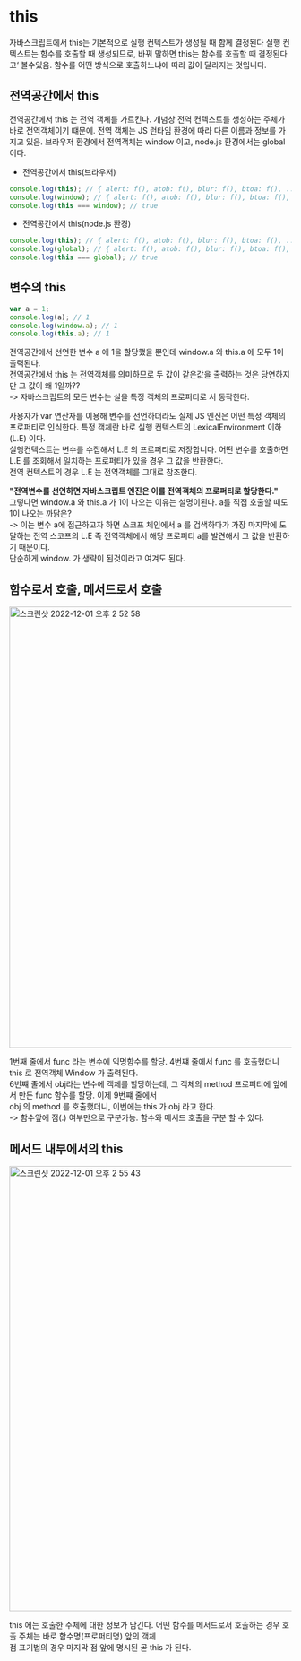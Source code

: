 # this
자바스크립트에서 this는 기본적으로 실행 컨텍스트가 생성될 때 함께 결정된다 실행 컨텍스트는 함수를 호출할 때 생성되므로, 바꿔 말하면 this는 함수를 호출할 때 결정된다고‘ 볼수있음. 
함수를 어떤 방식으로 호출하느냐에 따라 값이 달라지는 것입니다.

## 전역공간에서 this
전역공간에서 this 는 전역 객체를 가르킨다. 개념상 전역 컨텍스트를 생성하는 주체가 바로 전역객체이기 떄문에. 전역 객체는 JS 런타임 환경에 따라 다른 이름과 정보를
가지고 있음. 브라우저 환경에서 전역객체는 window 이고, node.js 환경에서는 global 이다.

- 전역공간에서 this(브라우저)
```javascript
console.log(this); // { alert: f(), atob: f(), blur: f(), btoa: f(), ... } 
console.log(window); // { alert: f(), atob: f(), blur: f(), btoa: f(), ... } 
console.log(this === window); // true
```

- 전역공간에서 this(node.js 환경)
```javascript
console.log(this); // { alert: f(), atob: f(), blur: f(), btoa: f(), ... } 
console.log(global); // { alert: f(), atob: f(), blur: f(), btoa: f(), ... } 
console.log(this === global); // true
```

## 변수의 this
```javascript
var a = 1; 
console.log(a); // 1
console.log(window.a); // 1
console.log(this.a); // 1
```
전역공간에서 선언한 변수 a 에 1을 할당했을 뿐인데 window.a 와 this.a 에 모두 1이 출력된다.   
전역공간에서 this 는 전역객체를 의미하므로 두 값이 같은값을 출력하는 것은 당연하지만 그 값이 왜 1일까??   
-> 자바스크립트의 모든 변수는 실을 특정 객체의 프로퍼티로 서 동작한다.   

사용자가 var 연산자를 이용해 변수를 선언하더라도 실제 JS 엔진은 어떤 특정 객체의 프로퍼티로 인식한다. 특정 객체란 바로 실행 컨텍스트의 LexicalEnvironment 이하 (L.E) 이다.   
실행컨텍스트는 변수를 수집해서 L.E 의 프로퍼티로 저장합니다. 어떤 변수를 호출하면 L.E 를 조회해서 일치하는 프로퍼티가 있을 경우 그 값을 반환한다.   
전역 컨텍스트의 경우 L.E 는 전역객체를 그대로 참조한다.   

**"전역변수를 선언하면 자바스크립트 엔진은 이를 전역객체의 프로퍼티로 할당한다."**   
그렇다면 window.a 와 this.a 가 1이 나오는 이유는 설명이된다. a를 직접 호출할 때도 1이 나오는 까닭은?   
-> 이는 변수 a에 접근하고자 하면 스코프 체인에서 a 를 검색하다가 가장 마지막에 도달하는 전역 스코프의 L.E 즉 전역객체에서 해당 프로퍼티 a를 발견해서 그 값을 반환하기 때문이다.   
단순하게 window. 가 생략이 된것이라고 여겨도 된다.

## 함수로서 호출, 메서드로서 호출
<img width="787" alt="스크린샷 2022-12-01 오후 2 52 58" src="https://user-images.githubusercontent.com/59434443/204976393-749e2e27-5935-4a2d-b766-196e77c9ec5f.png">

1번째 줄에서 func 라는 변수에 익명함수를 할당. 4번쨰 줄에서 func 를 호출했더니 this 로 전역객체 Window 가 출력된다.   
6번쨰 줄에서 obj라는 변수에 객체를 할당하는데, 그 객체의 method 프로퍼티에 앞에서 만든 func 함수를 할당. 이제 9번쨰 줄에서   
obj 의 method 를 호출했더니, 이번에는 this 가 obj 라고 한다.    
-> 함수앞에 점(.) 여부만으로 구분가능. 함수와 메서드 호출을 구분 할 수 있다.

## 메서드 내부에서의 this
<img width="794" alt="스크린샷 2022-12-01 오후 2 55 43" src="https://user-images.githubusercontent.com/59434443/204976733-937b62bc-234d-4fe3-a59d-b7bf004e4f5d.png">

this 에는 호출한 주체에 대한 정보가 담긴다. 어떤 함수를 메서드로서 호출하는 경우 호출 주체는 바로 함수명(프로퍼티명) 앞의 객체   
점 표기법의 경우 마지막 점 앞에 명시된 곧 this 가 된다.   





